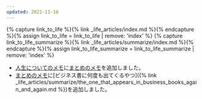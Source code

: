 ```yaml
---
updated: 2022-11-16
---
```

{% capture link_to_life %}{% link _life_articles/index.md %}{% endcapture %}{% assign link_to_life = link_to_life | remove: 'index' %}
{% capture link_to_life_summarize %}{% link _life_articles/summarize/index.md %}{% endcapture %}{% assign link_to_life_summarize = link_to_life_summarize | remove: 'index' %}

- [人生についてのメモ]({{link_to_life}})に[まとめのメモ]({{link_to_life_summarize}})を追加しました。
- [まとめのメモ]({{link_to_life_summarize}})に[ビジネス書に何度も出てくるやつ]({% link _life_articles/summarize/the_one_that_appears_in_business_books_again_and_again.md %})を追加しました。